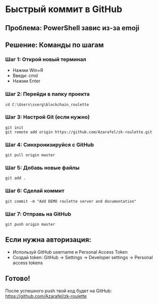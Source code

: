 # Быстрый коммит в GitHub

## Проблема: PowerShell завис из-за emoji

## Решение: Команды по шагам

### Шаг 1: Открой новый терминал
- Нажми Win+R
- Введи: cmd
- Нажми Enter

### Шаг 2: Перейди в папку проекта
```
cd C:\Users\sserg\blockchain_roulette
```

### Шаг 3: Настрой Git (если нужно)
```
git init
git remote add origin https://github.com/Azarafel/zk-roulette.git
```

### Шаг 4: Синхронизируйся с GitHub
```
git pull origin master
```

### Шаг 5: Добавь новые файлы
```
git add .
```

### Шаг 6: Сделай коммит
```
git commit -m "Add DEMO roulette server and documentation"
```

### Шаг 7: Отправь на GitHub
```
git push origin master
```

## Если нужна авторизация:
- Используй GitHub username и Personal Access Token
- Создай token: GitHub → Settings → Developer settings → Personal access tokens

## Готово!
После успешного push твой код будет на GitHub: https://github.com/Azarafel/zk-roulette 